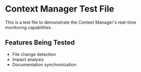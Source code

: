 # Context Manager Test File

This is a test file to demonstrate the Context Manager's real-time monitoring capabilities.

## Features Being Tested
- File change detection
- Impact analysis
- Documentation synchronization